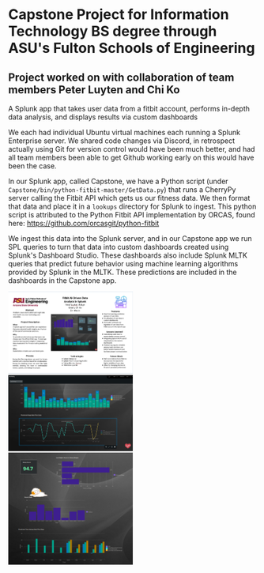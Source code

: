 # Capstone Project for Information Technology BS degree through ASU's Fulton Schools of Engineering

Project worked on with collaboration of team members Peter Luyten and Chi Ko
-
A Splunk app that takes user data from a fitbit account, performs in-depth data analysis, and displays results via custom dashboards


We each had individual Ubuntu virtual machines each running a Splunk Enterprise server. We shared code changes via Discord, in retrospect actually using Git for version control would have been much better, and had all team members been able to get Github working early on this would have been the case.

In our Splunk app, called Capstone, we have a Python script (under `Capstone/bin/python-fitbit-master/GetData.py`) that runs a CherryPy server calling the Fitbit API which gets us our fitness data. We then format that data and place it in a `lookups` directory for Splunk to ingest. This python script is attributed to the Python Fitbit API implementation by ORCAS, found here: https://github.com/orcasgit/python-fitbit

We ingest this data into the Splunk server, and in  our Capstone app we run SPL queries to turn that data into custom dashboards created using Splunk's Dashboard Studio. These dashboards also include Splunk MLTK queries that predict future behavior using machine learning algorithms provided by Splunk in the MLTK. These predictions are included in the dashboards in the Capstone app. 

<img src="/final deliverable poster.png" alt="project presentation" width="50%" height="50%">

<img src="/Dashboard Screenshots/actdash.png" alt="activity dashboard" width="50%" height="50%">

<img src="/Dashboard Screenshots/sleepdashall.png" alt="activity dashboard" width="50%" height="50%">
